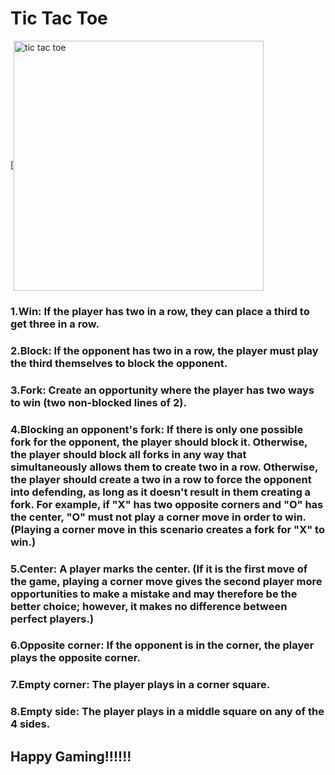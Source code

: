 # Tic Tac Toe

[<img align="center" alt="tic tac toe" width="400px" src="https://4.bp.blogspot.com/-xL7NMJ03Lwk/XDpTWIy4XUI/AAAAAAAAADU/n-ZE3Gsm0yIjc3E1iCoDZLOh1pXTaoyUwCLcBGAs/s1600/tic-tac-toe-fig-1-576x215.png" />


 ###   1.Win: If the player has two in a row, they can place a third to get three in a row.
 ###   2.Block: If the opponent has two in a row, the player must play the third themselves to block the opponent.
 ###   3.Fork: Create an opportunity where the player has two ways to win (two non-blocked lines of 2).
 ###   4.Blocking an opponent's fork: If there is only one possible fork for the opponent, the player should block it. Otherwise,    the player should block all forks in any way that simultaneously allows them to create two in a row. Otherwise, the player should create a two in a row to force the opponent into defending, as long as it doesn't result in them creating a fork. For example, if "X" has two opposite corners and "O" has the center, "O" must not play a corner move in order to win. (Playing a corner move in this scenario creates a fork for "X" to win.)
 ###   5.Center: A player marks the center. (If it is the first move of the game, playing a corner move gives the second player more opportunities to make a mistake and may therefore be the better choice; however, it makes no difference between perfect players.)
 ###   6.Opposite corner: If the opponent is in the corner, the player plays the opposite corner.
 ###   7.Empty corner: The player plays in a corner square.
 ###   8.Empty side: The player plays in a middle square on any of the 4 sides.


 ## Happy Gaming!!!!!!
